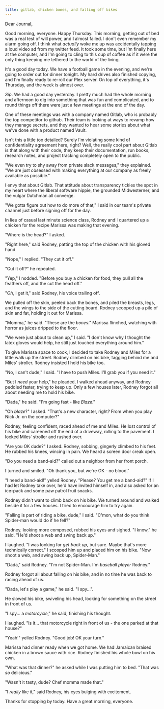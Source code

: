 ```yaml
---
title: gitlab, chicken bones, and falling off bikes
---
```


Dear Journal,

Good morning, everyone.  Happy Thursday.  This morning, getting out of
bed was a real test of will power, and I almost failed.  I don't even
remember my alarm going off.  I think what _actually_ woke me up was
accidentally tapping a loud video ad from my twitter feed.  It took
some time, but I'm finally here at the computer, and I'm going to
cling to this cup of coffee as if it were the only thing keeping me
tethered to the world of the living.

It's a good day today.  We have a football game in the evening, and
we're going to order out for dinner tonight.  My hard drives also
finished copying, and I'm finally ready to re-roll our Plex server.
On top of everything, it's Thursday, and the week is almost over.

_Sip_.  We had a good day yesterday.  I pretty much had the whole
morning and afternoon to dig into something that was fun and
complicated, and to round things off there were just a few meetings at
the end of the day.

One of these meetings was with a company named Gitlab, who is probably
the top competitor to github.  Their team is looking at ways to revamp
how they manage secrets, and they wanted to hear some stories about
what we've done with a product named Vault.

Isn't this a little too detailed?  Surely I'm violating some kind of
confidentiality agreement here, right?  Well, the really cool part
about Gitlab is that along with their code, they keep their
documentation, run books, research notes, and project tracking
completely open to the public.

"We even try to shy away from private slack messages," they explained.
"We are just obsessed with making everything at our company as freely
available as possible."

I envy that about Gitlab.  That attitude about transparency tickles
the spot in my heart where the liberal software hippie, the grounded
Midwesterner, and the vulgar Dutchman all converge.

"We gotta figure out how to do more of that," I said in our team's
private channel just before signing off for the day.

In lieu of casual last minute science class, Rodney and I quartered up
a chicken for the recipe Marissa was making that evening.

"Where is the head?" I asked.

"Right here," said Rodney, patting the top of the chicken with his
gloved hand.

"Nope," I replied.  "They cut it off."

"Cut it off?" he repeated.

"Yep," I nodded.  "Before you buy a chicken for food, they pull all
the feathers off, and the cut the head off."

"_Oh_, I get it," said Rodney, his voice trailing off.

We pulled off the skin, peeled back the bones, and piled the breasts,
legs, and the wings to the side of the cutting board.  Rodney scooped
up a pile of skin and fat, holding it out for Marissa.

"Momma," he said.  "These are the _bones_."  Marissa flinched,
watching with horror as juices dripped to the floor.

"We were just about to clean up," I said.  "I don't know why I thought
the latex gloves would help, he still just touched everything around
him."

To give Marissa space to cook, I decided to take Rodney and Miles for
a little walk up the street.  Rodney climbed on his bike, tagging
behind me and Miles' stroller.  Rodney insisted I hold his bike too.

"No, I can't dude," I said.  "I have to push Miles.  I'll grab you if
you need it."

"But I _need_ your help," he pleaded.  I walked ahead anyway, and
Rodney peddled faster, trying to keep up.  Only a few houses later,
Rodney forgot all about needing me to hold his bike.

"Dada," he said.  "I'm going fast - like _Blaze_."

"Oh _blaze_?" I asked.  "That's a new character, right?  From when you
play Nick Jr. on the computer?"

Rodney, feeling confident, raced ahead of me and Miles.  He lost
control of his bike and careened off the end of a driveway, rolling to
the pavement.  I locked Miles' stroller and rushed over.

"Are you OK dude?" I asked.  Rodney, sobbing, gingerly climbed to his
feet.  He rubbed his knees, wincing in pain.  We heard a screen door
creak open.

"Do you need a band-aid?" called out a neighbor from her front porch.

I turned and smiled.  "Oh thank you, but we're OK - no blood."

"I need a band-aid!" yelled Rodney.  "Please?  You get me a band-aid?"
If I had let Rodney take over, he'd have invited himself in, and also
asked for an ice-pack and some paw patrol fruit snacks.

Rodney didn't want to climb back on his bike.  We turned around and
walked beside it for a few houses.  I tried to encourage him to try
again.

"Falling is part of riding a bike, dude," I said.  "C'mon, what do you
think Spider-man would do if he fell?"

Rodney, looking more composed, rubbed his eyes and sighed.  "I know,"
he said.  "He'd shoot a web and swing back up."

I laughed.  "I was looking for _get back up_, but sure.  Maybe that's
more technically correct."  I scooped him up and placed him on his
bike.  "Now shoot a web, and swing back up, Spider-Man."

"Dada," said Rodney.  "I'm not Spider-Man.  I'm _baseball player_
Rodney."

Rodney forgot all about falling on his bike, and in no time he was
back to racing ahead of us.

"Dada, let's play a game," he said.  "I spy...".

He slowed his bike, swiveling his head, looking for something on the
street in front of us.

"I spy... a _motorcycle_," he said, finishing his thought.

I laughed.  "Is it... that motorcycle right in front of us - the one
parked at that house?"

"Yeah!" yelled Rodney.  "Good job!  OK your turn."

Marissa had dinner ready when we got home.  We had Jamaican braised
chicken in a brown sauce with rice.  Rodney finished his whole bowl on
his own.

"What was that dinner?" he asked while I was putting him to bed.
"That was _so_ delicious."

"Wasn't it tasty, dude?  Chef momma made that."

"I _really_ like it," said Rodney, his eyes bulging with excitement.

Thanks for stopping by today.  Have a great morning, everyone.
